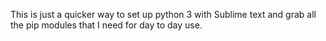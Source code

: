 This is just a quicker way to set up python 3 with Sublime text and grab all 
the pip modules that I need for day to day use.
